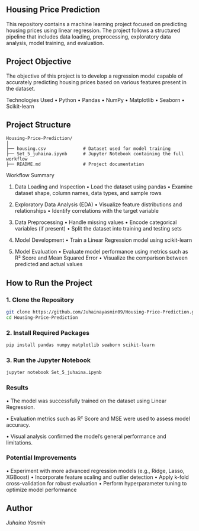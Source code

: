 ## **Housing Price Prediction**

This repository contains a machine learning project focused on predicting housing prices using linear regression. The project follows a structured pipeline that includes data loading, preprocessing, exploratory data analysis, model training, and evaluation.



## **Project Objective**

The objective of this project is to develop a regression model capable of accurately predicting housing prices based on various features present in the dataset.



Technologies Used
	•	Python
	•	Pandas
	•	NumPy
	•	Matplotlib
	•	Seaborn
	•	Scikit-learn



## **Project Structure**

```
Housing-Price-Prediction/
│
├── housing.csv              # Dataset used for model training
├── Set_5_juhaina.ipynb      # Jupyter Notebook containing the full workflow
├── README.md                # Project documentation
```



Workflow Summary

1. Data Loading and Inspection
	•	Load the dataset using pandas
	•	Examine dataset shape, column names, data types, and sample rows

2. Exploratory Data Analysis (EDA)
	•	Visualize feature distributions and relationships
	•	Identify correlations with the target variable

3. Data Preprocessing
	•	Handle missing values
	•	Encode categorical variables (if present)
	•	Split the dataset into training and testing sets

4. Model Development
	•	Train a Linear Regression model using scikit-learn

5. Model Evaluation
	•	Evaluate model performance using metrics such as R² Score and Mean Squared Error
	•	Visualize the comparison between predicted and actual values



## How to Run the Project

### 1. Clone the Repository
```bash
git clone https://github.com/Juhainayasmin09/Housing-Price-Prediction.git
cd Housing-Price-Prediction
```

### 2. Install Required Packages
```bash
pip install pandas numpy matplotlib seaborn scikit-learn
```

### 3. Run the Jupyter Notebook
```bash
jupyter notebook Set_5_juhaina.ipynb 
```


### Results

•	The model was successfully trained on the dataset using Linear Regression.

•	Evaluation metrics such as R² Score and MSE were used to assess model accuracy.

•	Visual analysis confirmed the model’s general performance and limitations.



### Potential Improvements
•	Experiment with more advanced regression models (e.g., Ridge, Lasso, XGBoost)
•	Incorporate feature scaling and outlier detection
•	Apply k-fold cross-validation for robust evaluation
•	Perform hyperparameter tuning to optimize model performance



## Author

*Juhaina Yasmin*
